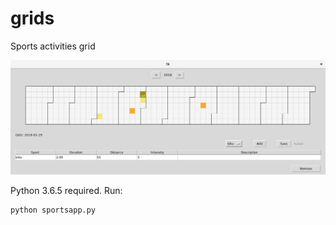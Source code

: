 # grids
Sports activities grid

![app screenshot](/grids_screenshot.png?raw=true "Grids screenshot")

Python 3.6.5 required.
Run:
```
python sportsapp.py
```

